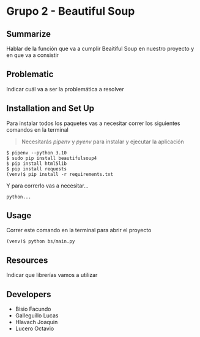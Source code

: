 # Grupo 2 - Beautiful Soup
## Summarize
Hablar de la función que va a cumplir Beaitiful Soup en nuestro proyecto y en que va a consistir

## Problematic
Indicar cuál va a ser la problemática a resolver 

## Installation and Set Up
Para instalar todos los paquetes vas a necesitar correr los siguientes comandos en la terminal

> Necesitarás *pipenv* y *pyenv* para instalar y ejecutar la aplicación

```
$ pipenv --python 3.10
$ sudo pip install beautifulsoup4
$ pip install html5lib
$ pip install requests
(venv)$ pip install -r requirements.txt
```
Y para correrlo vas a necesitar...
```
python...
```
## Usage
Correr este comando en la terminal para abrir el proyecto
```
(venv)$ python bs/main.py
```
## Resources
Indicar que librerías vamos a utilizar

## Developers
* Bisio Facundo
* Galleguillo Lucas
* Hlavach Joaquin
* Lucero Octavio
